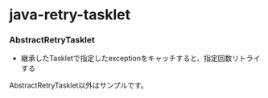 # java-retry-tasklet

### AbstractRetryTasklet
- 継承したTaskletで指定したexceptionをキャッチすると、指定回数リトライする

AbstractRetryTasklet以外はサンプルです。
